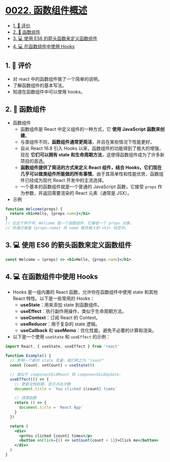 # [0022. 函数组件概述](https://github.com/tnotesjs/TNotes.react/tree/main/notes/0022.%20%E5%87%BD%E6%95%B0%E7%BB%84%E4%BB%B6%E6%A6%82%E8%BF%B0)

<!-- region:toc -->

- [1. 🫧 评价](#1--评价)
- [2. 📒 函数组件](#2--函数组件)
- [3. 💻 使用 ES6 的箭头函数来定义函数组件](#3--使用-es6-的箭头函数来定义函数组件)
- [4. 💻 在函数组件中使用 Hooks](#4--在函数组件中使用-hooks)

<!-- endregion:toc -->

## 1. 🫧 评价

- 对 react 中的函数组件做了一个简单的说明。
- 了解函数组件的基本写法。
- 知道在函数组件中可以使用 hooks。

## 2. 📒 函数组件

- 函数组件
  - 函数组件是 React 中定义组件的一种方式，它 **使用 JavaScript 函数来创建**。
  - 与类组件不同，**函数组件通常更简洁**，并且在某些情况下性能更好。
  - 自从 React 16.8 引入 Hooks 以来，函数组件的功能得到了极大的增强，现在 **它们可以拥有 state 和生命周期方法**，这使得函数组件成为了许多新项目的首选。
  - **函数组件提供了简洁的方式来定义 React 组件，结合 Hooks，它们现在几乎可以做类组件所能做的所有事情**。由于其简单性和性能优势，函数组件已经成为现代 React 开发中的主流选择。
  - 一个基本的函数组件就是一个普通的 JavaScript 函数，它接受 `props` 作为参数，并返回需要渲染的 React 元素（通常是 JSX）。
- 示例

```jsx
function Welcome(props) {
  return <h1>Hello, {props.name}</h1>
}
// 在这个例子中，Welcome 是一个函数组件，它接收一个 props 对象，
// 并通过插值 {props.name} 将 name 属性插入到 <h1> 标签中。
```

## 3. 💻 使用 ES6 的箭头函数来定义函数组件

```jsx
const Welcome = (props) => <h1>Hello, {props.name}</h1>
```

## 4. 💻 在函数组件中使用 Hooks

- Hooks 是一组内置的 React 函数，允许你在函数组件中使用 state 和其他 React 特性。以下是一些常用的 Hooks：
  - **useState**：用来添加 state 到函数组件。
  - **useEffect**：执行副作用操作，类似于生命周期方法。
  - **useContext**：订阅 React 的 Context。
  - **useReducer**：用于复杂的 state 逻辑。
  - **useCallback** 和 **useMemo**：优化性能，避免不必要的计算和渲染。
- 以下是一个使用 `useState` 和 `useEffect` 的示例：

```jsx
import React, { useState, useEffect } from 'react'

function Example() {
  // 声明一个新的 state 变量，我们称之为 "count"
  const [count, setCount] = useState(0)

  // 类似于 componentDidMount 和 componentDidUpdate:
  useEffect(() => {
    // 更新文档标题，显示点击次数
    document.title = `You clicked ${count} times`

    // 清理函数
    return () => {
      document.title = 'React App'
    }
  })

  return (
    <div>
      <p>You clicked {count} times</p>
      <button onClick={() => setCount(count + 1)}>Click me</button>
    </div>
  )
}
```
